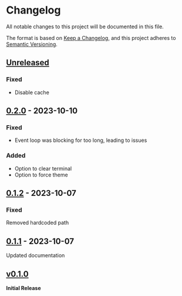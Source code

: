 # Changelog
All notable changes to this project will be documented in this file.

The format is based on [Keep a Changelog](https://keepachangelog.com/en/1.0.0/),
and this project adheres to [Semantic Versioning](https://semver.org/spec/v2.0.0.html).

## [Unreleased]
### Fixed
- Disable cache

## [0.2.0] - 2023-10-10
### Fixed
- Event loop was blocking for too long, leading to issues

### Added
- Option to clear terminal
- Option to force theme

## [0.1.2] - 2023-10-07
### Fixed
Removed hardcoded path

## [0.1.1] - 2023-10-07
Updated documentation

## [v0.1.0] 
**Initial Release**

[unreleased]: https://github.com/ModProg/watchdoc/compare/v0.2.0...HEAD
[0.2.0]: https://github.com/ModProg/watchdoc/compare/v0.1.2...v0.2.0
[0.1.2]: https://github.com/ModProg/watchdoc/compare/v0.1.1...v0.1.2
[0.1.1]: https://github.com/ModProg/watchdoc/compare/v0.1.0...v0.1.1
[v0.1.0]: https://github.com/ModProg/watchdoc/tree/v0.1.0
